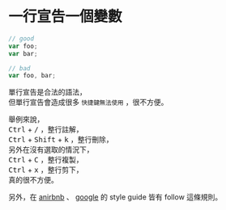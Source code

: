 # 一行宣告一個變數

```javascript
// good
var foo;
var bar;

// bad
var foo, bar;
```

單行宣告是合法的語法，  
但單行宣告會造成很多 `快捷鍵無法使用` ，很不方便。

舉例來說，  
<kbd>Ctrl</kbd> + <kbd>/</kbd> ，整行註解，  
<kbd>Ctrl</kbd> + <kbd>Shift</kbd> + <kbd>k</kbd> ，整行刪除，  
另外在沒有選取的情況下，  
<kbd>Ctrl</kbd> + <kbd>C</kbd> ，整行複製，  
<kbd>Ctrl</kbd> + <kbd>x</kbd> ，整行剪下，  
真的很不方便。

另外，在 [anirbnb](https://github.com/airbnb/javascript#variables--one-const) 、 [google](https://google.github.io/styleguide/jsguide.html#features-one-variable-per-declaration) 的 style guide 皆有 follow 這條規則。
